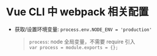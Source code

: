 # Vue CLI 中 webpack 相关配置

+ 获取/设置环境变量: `process.env.NODE_ENV = 'production'`  
    > `process`:  node 全局变量，不需要 require 引入  
    > `var process = module.exports = {};
`